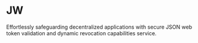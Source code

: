 # JW
Effortlessly safeguarding decentralized applications with secure JSON web token validation and dynamic revocation capabilities service.
